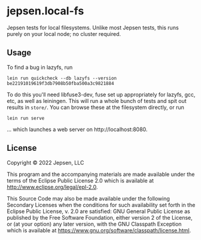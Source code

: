 # jepsen.local-fs

Jepsen tests for local filesystems. Unlike most Jepsen tests, this runs purely
on your local node; no cluster required.

## Usage

To find a bug in lazyfs, run

```
lein run quickcheck --db lazyfs --version be22191019619f3db7908b50fba500a3c9821884
```

To do this you'll need libfuse3-dev, fuse set up appropriately for lazyfs, gcc, etc, as well as leiningen. This will run a whole bunch of tests and spit out results in `store/`. You can browse these at the filesystem directly, or run

```
lein run serve
```

... which launches a web server on http://localhost:8080.

## License

Copyright © 2022 Jepsen, LLC

This program and the accompanying materials are made available under the
terms of the Eclipse Public License 2.0 which is available at
http://www.eclipse.org/legal/epl-2.0.

This Source Code may also be made available under the following Secondary
Licenses when the conditions for such availability set forth in the Eclipse
Public License, v. 2.0 are satisfied: GNU General Public License as published by
the Free Software Foundation, either version 2 of the License, or (at your
option) any later version, with the GNU Classpath Exception which is available
at https://www.gnu.org/software/classpath/license.html.
